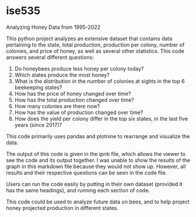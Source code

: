 # ise535
Analyzing Honey Data from 1995-2022

This python project analyzes an extensive dataset that contains data pertaining to the state, total production, production per colony, number of colonies, and price of honey, as well as several other statistics. This code answers several different questions:
1. Do honeybees produce less honey per colony today?
2. Which states produce the most honey?
3. What is the distribution in the number of colonies at sights in the top 6 beekeeping states?
4. How has the price of honey changed over time?
5. How has the total production changed over time?
6. How many colonies are there now?
7. How has the value of production changed over time?
8. How does the yield per colony differ in the top six states, in the last five years (since 2017)?

This code primarily uses pandas and plotnine to rearrange and visualize the data. 

The output of this code is given in the ipnb file, which allows the viewer to see the code and its output together. I was unable to show the results of the graph in this markdown file because they would not show up. However, all results and their respective questions can be seen in the code file. 

Users can run the code easily by putting in their own dataset (provided it has the same headings), and running each section of code. 

This code could be used to analyze future data on bees, and to help project honey projected production in different states. 
